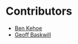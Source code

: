 # Contributors

* [Ben Kehoe](https://github.com/benkehoe)
* [Geoff Baskwill](https://github.com/glb)
